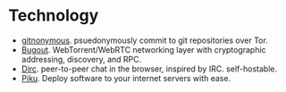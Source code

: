 # Technology

 * [gitnonymous](https://github.com/chr15m/gitnonymous/). psuedonymously commit to git repositories over Tor.
 * [Bugout](https://github.com/chr15m/bugout). WebTorrent/WebRTC networking layer with cryptographic addressing, discovery, and RPC.
 * [Dirc](https://github.com/chr15m/dirc). peer-to-peer chat in the browser, inspired by IRC. self-hostable.
 * [Piku](https://github.com/piku/piku). Deploy software to your internet servers with ease.


